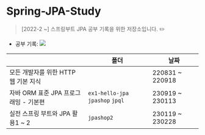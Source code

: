 # Spring-JPA-Study

> [2022-2 ~] 스프링부트 JPA 공부 기록을 위한 저장소입니다. ✏️

- 공부 기록: 
<a href="https://5ji-record.tistory.com/category/Server/Spring%20Boot%20JPA"><img src="https://img.shields.io/badge/5jiCoding-000000?style=for-the-badge&logo=tistory&logoColor=white"></a>

|                                       | 폴더                               | 날짜            |
| ------------------------------------- | ---------------------------------- | --------------- |
| 모든 개발자를 위한 HTTP 웹 기본 지식  |                                    | 220831 ~ 220918 |
| 자바 ORM 표준 JPA 프로그래밍 - 기본편 | `ex1-hello-jpa`  `jpashop`  `jpql` | 230919 ~ 230113 |
| 실전 스프링 부트와 JPA 활용1 ~ 2     |   `jpashop2`                       | 230119 ~ 230228  |
